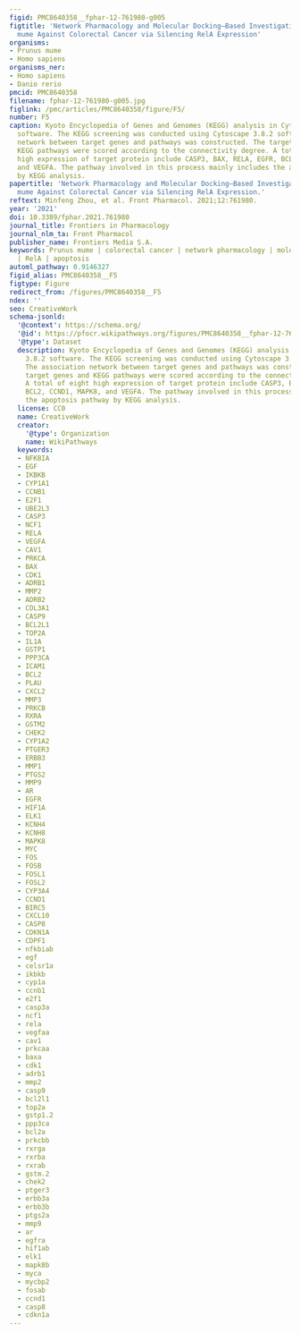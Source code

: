 ```yaml
---
figid: PMC8640358__fphar-12-761980-g005
figtitle: 'Network Pharmacology and Molecular Docking–Based Investigation: Prunus
  mume Against Colorectal Cancer via Silencing RelA Expression'
organisms:
- Prunus mume
- Homo sapiens
organisms_ner:
- Homo sapiens
- Danio rerio
pmcid: PMC8640358
filename: fphar-12-761980-g005.jpg
figlink: /pmc/articles/PMC8640358/figure/F5/
number: F5
caption: Kyoto Encyclopedia of Genes and Genomes (KEGG) analysis in Cytoscape 3.8.2
  software. The KEGG screening was conducted using Cytoscape 3.8.2 software. The association
  network between target genes and pathways was constructed. The target genes and
  KEGG pathways were scored according to the connectivity degree. A total of eight
  high expression of target protein include CASP3, BAX, RELA, EGFR, BCL2, CCND1, MAPK8,
  and VEGFA. The pathway involved in this process mainly includes the apoptosis pathway
  by KEGG analysis.
papertitle: 'Network Pharmacology and Molecular Docking–Based Investigation: Prunus
  mume Against Colorectal Cancer via Silencing RelA Expression.'
reftext: Minfeng Zhou, et al. Front Pharmacol. 2021;12:761980.
year: '2021'
doi: 10.3389/fphar.2021.761980
journal_title: Frontiers in Pharmacology
journal_nlm_ta: Front Pharmacol
publisher_name: Frontiers Media S.A.
keywords: Prunus mume | colorectal cancer | network pharmacology | moleculardocking
  | RelA | apoptosis
automl_pathway: 0.9146327
figid_alias: PMC8640358__F5
figtype: Figure
redirect_from: /figures/PMC8640358__F5
ndex: ''
seo: CreativeWork
schema-jsonld:
  '@context': https://schema.org/
  '@id': https://pfocr.wikipathways.org/figures/PMC8640358__fphar-12-761980-g005.html
  '@type': Dataset
  description: Kyoto Encyclopedia of Genes and Genomes (KEGG) analysis in Cytoscape
    3.8.2 software. The KEGG screening was conducted using Cytoscape 3.8.2 software.
    The association network between target genes and pathways was constructed. The
    target genes and KEGG pathways were scored according to the connectivity degree.
    A total of eight high expression of target protein include CASP3, BAX, RELA, EGFR,
    BCL2, CCND1, MAPK8, and VEGFA. The pathway involved in this process mainly includes
    the apoptosis pathway by KEGG analysis.
  license: CC0
  name: CreativeWork
  creator:
    '@type': Organization
    name: WikiPathways
  keywords:
  - NFKBIA
  - EGF
  - IKBKB
  - CYP1A1
  - CCNB1
  - E2F1
  - UBE2L3
  - CASP3
  - NCF1
  - RELA
  - VEGFA
  - CAV1
  - PRKCA
  - BAX
  - CDK1
  - ADRB1
  - MMP2
  - ADRB2
  - COL3A1
  - CASP9
  - BCL2L1
  - TOP2A
  - IL1A
  - GSTP1
  - PPP3CA
  - ICAM1
  - BCL2
  - PLAU
  - CXCL2
  - MMP3
  - PRKCB
  - RXRA
  - GSTM2
  - CHEK2
  - CYP1A2
  - PTGER3
  - ERBB3
  - MMP1
  - PTGS2
  - MMP9
  - AR
  - EGFR
  - HIF1A
  - ELK1
  - KCNH4
  - KCNH8
  - MAPK8
  - MYC
  - FOS
  - FOSB
  - FOSL1
  - FOSL2
  - CYP3A4
  - CCND1
  - BIRC5
  - CXCL10
  - CASP8
  - CDKN1A
  - CDPF1
  - nfkbiab
  - egf
  - celsr1a
  - ikbkb
  - cyp1a
  - ccnb1
  - e2f1
  - casp3a
  - ncf1
  - rela
  - vegfaa
  - cav1
  - prkcaa
  - baxa
  - cdk1
  - adrb1
  - mmp2
  - casp9
  - bcl2l1
  - top2a
  - gstp1.2
  - ppp3ca
  - bcl2a
  - prkcbb
  - rxrga
  - rxrba
  - rxrab
  - gstm.2
  - chek2
  - ptger3
  - erbb3a
  - erbb3b
  - ptgs2a
  - mmp9
  - ar
  - egfra
  - hif1ab
  - elk1
  - mapk8b
  - myca
  - mycbp2
  - fosab
  - ccnd1
  - casp8
  - cdkn1a
---
```

